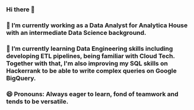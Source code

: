 ### Hi there 👋

### 🔭 I’m currently working as a Data Analyst for Analytica House with an intermediate Data Science background. 
### 🌱 I’m currently learning Data Engineering skills including developing ETL pipelines, being familiar with Cloud Tech. Together with that, I'm also improving my SQL skills on Hackerrank to be able to write complex queries on Google BigQuery. 
### 😄 Pronouns: Always eager to learn, fond of teamwork and tends to be versatile.


<!--
**keremcaltugg/keremcaltugg** is a ✨ _special_ ✨ repository because its `README.md` (this file) appears on your GitHub profile.

Here are some ideas to get you started:

### 🔭 I’m currently working as a Data Analyst for Analytica House 
### 🌱 I’m currently learning Data Engineering skills including developing ETL pipelines, being familiar with Cloud Tech. 
- 👯 I’m looking to collaborate on ...
- 🤔 I’m looking for help with ...
- 💬 Ask me about ...
- 📫 How to reach me: ...
- 😄 Pronouns: ...
- ⚡ Fun fact: ...
-->
